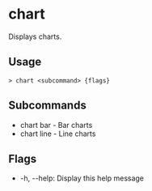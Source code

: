 # chart
Displays charts.

## Usage
```shell
> chart <subcommand> {flags} 
 ```

## Subcommands
* chart bar - Bar charts
* chart line - Line charts

## Flags
* -h, --help: Display this help message

